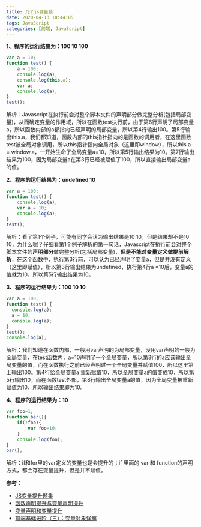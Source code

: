 ```yaml
---
title: 几个js变量题
date: 2020-04-13 10:44:05
tags: JavaScript
categories: [前端, JavaScript]
---
```


**1、程序的运行结果为：100  10  100**

```javascript
var a = 10;
function test() {
	a = 100;
	console.log(a);
	console.log(this.a);
	var a;
	console.log(a);
}
test();
```

解析：Javascript在执行前会对整个脚本文件的声明部分做完整分析(包括局部变量)，从而确定变量的作用域，所以在函数test执行前，由于第6行声明了局部变量a，所以函数内部的a都指向已经声明的局部变量，所以第4行输出100。第5行输出this.a，我们都知道，函数内部的this指针指向的是函数的调用者，在这里函数test被全局对象调用，所以this指针指向全局对象（这里即window），所以this.a = window.a，一开始生命了全局变量a=10，所以第5行输出结果为10。第7行输出结果为100，因为局部变量a在第3行已经被赋值了100，所以直接输出局部变量a的值。



**2、程序的运行结果为：undefined  10**

```javascript
var a = 100;
function test() {
	console.log(a);
	var a = 10;
	console.log(a);
}
test();
```

解析：看了第1个例子，可能有同学会认为输出结果是10  10，但是结果却不是10 10，为什么呢？仔细看第1个例子解析的第一句话，Javascript在执行前会对整个脚本文件的**声明部分**做完整分析(包括局部变量)，**但是不能对变量定义做提前解析**，在这个函数中，执行第3行前，可以认为已经声明了变量a，但是并没有定义（这里即赋值），所以第3行输出结果为undefined，执行第4行a =10后，变量a的值就为10，所以第5行输出结果为10。



**3、程序的运行结果为：100  10  10**

```javascript
var a = 100;
function test() {
  console.log(a);
  a = 10;
  console.log(a);
}
test();
console.log(a);
```

解析：我们知道在函数内部，一般用var声明的为局部变量，没用var声明的一般为全局变量，在test函数内，a=10声明了一个全局变量，所以第3行的a应该输出全局变量的值，而在函数执行之前已经声明过一个全局变量并赋值100，所以这里第上输出100。第4行给全局变量a 重新赋值10，所以全局变量a的值变成10，所以第5行输出10。而在函数test外部，第8行输出全局变量a的值，因为全局变量被重新赋值为10，所以输出结果即为10。



**4、程序的运行结果为：10**

```javascript
var foo=1;
function bar(){
	if(!foo){
		var foo=10;
	}
	console.log(foo);
}
bar();
```

解析：if和for里的var定义的变量也是会提升的；if 里面的 var 和 function的声明方式，都会存在变量提升，但是并不赋值。





**参考：**

+ [JS变量提升题集](https://blog.csdn.net/weixin_45562774/article/details/100567973)
+ [函数声明提升与变量声明提升](https://www.jianshu.com/p/44a3c76023f5)
+ [变量声明和变量提升](https://blog.csdn.net/Cathence/article/details/80516673)
+ [前端基础进阶（三）：变量对象详解](https://www.jianshu.com/p/330b1505e41d)

